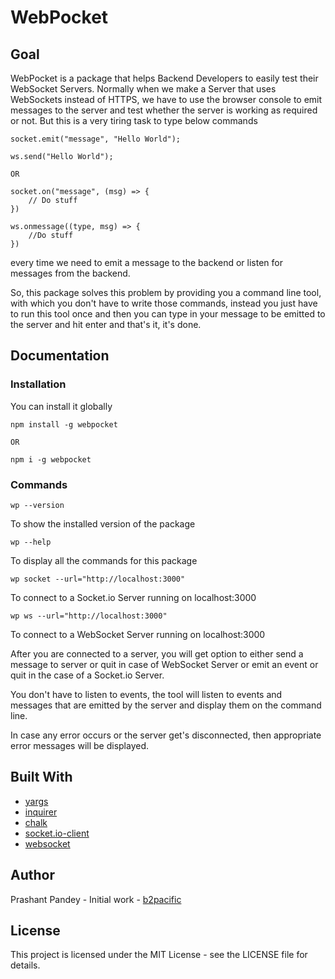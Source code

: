# WebPocket

## Goal

WebPocket is a package that helps Backend Developers to easily test their WebSocket Servers. Normally when we make a Server that uses WebSockets instead of HTTPS, we have to use the browser console to emit messages to the server and test whether the server is working as required or not. But this is a very tiring task to type below commands

```
socket.emit("message", "Hello World");

ws.send("Hello World");

OR

socket.on("message", (msg) => {
    // Do stuff
}) 

ws.onmessage((type, msg) => {
    //Do stuff
})
```

every time we need to emit a message to the backend or listen for messages from the backend.

So, this package solves this problem by providing you a command line tool, with which you don't have to write those commands, instead you just have to run this tool once and then you can type in your message to be emitted to the server and hit enter and that's it, it's done.

## Documentation

### Installation


You can install it globally

```
npm install -g webpocket

OR

npm i -g webpocket
```

### Commands

```
wp --version
```

To show the installed version of the package

```
wp --help
```

To display all the commands for this package

```
wp socket --url="http://localhost:3000"
```

To connect to a Socket.io Server running on localhost:3000

```
wp ws --url="http://localhost:3000"
```

To connect to a WebSocket Server running on localhost:3000


After you are connected to a server, you will get option to either send a message to server or quit in case of WebSocket Server or emit an event or quit in the case of a Socket.io Server.

You don't have to listen to events, the tool will listen to events and messages that are emitted by the server and display them on the command line.

In case any error occurs or the server get's disconnected, then appropriate error messages will be displayed.


## Built With

* <a href="https://www.npmjs.com/package/yargs">yargs</a>
* <a href="https://www.npmjs.com/package/inquirer">inquirer</a>
* <a href="https://www.npmjs.com/package/chalk">chalk</a>
* <a href="https://www.npmjs.com/package/socket.io-client">socket.io-client</a>
* <a href="https://www.npmjs.com/package/websocket">websocket</a>

## Author

Prashant Pandey - Initial work - <a href="https://github.com/b2pacific">b2pacific</a>

## License

This project is licensed under the MIT License - see the LICENSE file for details.
